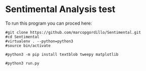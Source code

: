 # Sentimental Analysis test

To run this program you can proced here:

```
#git clone https://github.com/marcopgordillo/Sentimental.git
#cd Sentimental
#virtualenv . --python=python3
#source bin/activate

#python3 -m pip install textblob tweepy matplotlib

#python3 run.py
```
